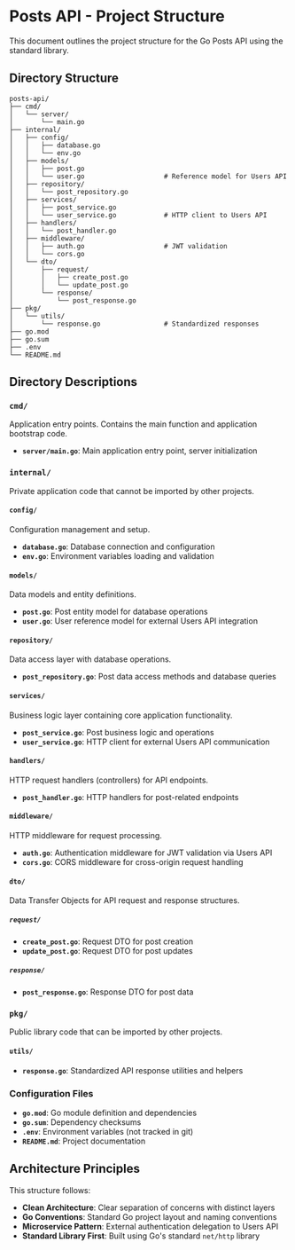 # Posts API - Project Structure

This document outlines the project structure for the Go Posts API using the standard library.

## Directory Structure

```
posts-api/
├── cmd/
│   └── server/
│       └── main.go
├── internal/
│   ├── config/
│   │   ├── database.go
│   │   └── env.go
│   ├── models/
│   │   ├── post.go
│   │   └── user.go                    # Reference model for Users API
│   ├── repository/
│   │   └── post_repository.go
│   ├── services/
│   │   ├── post_service.go
│   │   └── user_service.go            # HTTP client to Users API
│   ├── handlers/
│   │   └── post_handler.go
│   ├── middleware/
│   │   ├── auth.go                    # JWT validation
│   │   └── cors.go
│   └── dto/
│       ├── request/
│       │   ├── create_post.go
│       │   └── update_post.go
│       └── response/
│           └── post_response.go
├── pkg/
│   └── utils/
│       └── response.go                # Standardized responses
├── go.mod
├── go.sum
├── .env
└── README.md
```

## Directory Descriptions

### `cmd/`

Application entry points. Contains the main function and application bootstrap code.

- **`server/main.go`**: Main application entry point, server initialization

### `internal/`

Private application code that cannot be imported by other projects.

#### `config/`

Configuration management and setup.

- **`database.go`**: Database connection and configuration
- **`env.go`**: Environment variables loading and validation

#### `models/`

Data models and entity definitions.

- **`post.go`**: Post entity model for database operations
- **`user.go`**: User reference model for external Users API integration

#### `repository/`

Data access layer with database operations.

- **`post_repository.go`**: Post data access methods and database queries

#### `services/`

Business logic layer containing core application functionality.

- **`post_service.go`**: Post business logic and operations
- **`user_service.go`**: HTTP client for external Users API communication

#### `handlers/`

HTTP request handlers (controllers) for API endpoints.

- **`post_handler.go`**: HTTP handlers for post-related endpoints

#### `middleware/`

HTTP middleware for request processing.

- **`auth.go`**: Authentication middleware for JWT validation via Users API
- **`cors.go`**: CORS middleware for cross-origin request handling

#### `dto/`

Data Transfer Objects for API request and response structures.

##### `request/`

- **`create_post.go`**: Request DTO for post creation
- **`update_post.go`**: Request DTO for post updates

##### `response/`

- **`post_response.go`**: Response DTO for post data

### `pkg/`

Public library code that can be imported by other projects.

#### `utils/`

- **`response.go`**: Standardized API response utilities and helpers

### Configuration Files

- **`go.mod`**: Go module definition and dependencies
- **`go.sum`**: Dependency checksums
- **`.env`**: Environment variables (not tracked in git)
- **`README.md`**: Project documentation

## Architecture Principles

This structure follows:

- **Clean Architecture**: Clear separation of concerns with distinct layers
- **Go Conventions**: Standard Go project layout and naming conventions
- **Microservice Pattern**: External authentication delegation to Users API
- **Standard Library First**: Built using Go's standard `net/http` library
